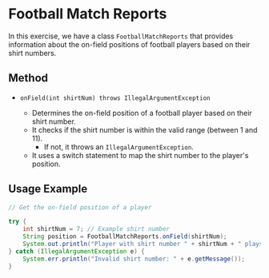 # Football Match Reports

In this exercise, we have a class `FootballMatchReports` that provides information about the on-field positions of football players based on their shirt numbers.

## Method

- `onField(int shirtNum) throws IllegalArgumentException`

  - Determines the on-field position of a football player based on their shirt number.
  - It checks if the shirt number is within the valid range (between 1 and 11). 
    - If not, it throws an `IllegalArgumentException`.
  - It uses a switch statement to map the shirt number to the player's position.

## Usage Example

```java
// Get the on-field position of a player

try {
    int shirtNum = 7; // Example shirt number
    String position = FootballMatchReports.onField(shirtNum);
    System.out.println("Player with shirt number " + shirtNum + " plays as a " + position);
} catch (IllegalArgumentException e) {
    System.err.println("Invalid shirt number: " + e.getMessage());
}
